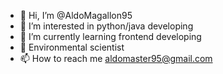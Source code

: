 - 👋 Hi, I’m @AldoMagallon95
- 👀 I’m interested in python/java developing
- 🌱 I’m currently learning frontend developing
- 🌱 Environmental scientist
- 📫 How to reach me aldomaster95@gmail.com

<!---
AldoMagallon95/AldoMagallon95 is a ✨ special ✨ repository because its `README.md` (this file) appears on your GitHub profile.
You can click the Preview link to take a look at your changes.
--->
